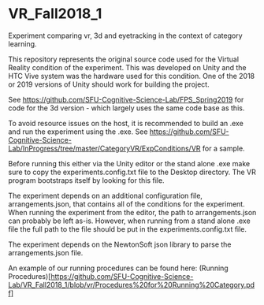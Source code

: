 # VR_Fall2018_1
Experiment comparing vr, 3d and eyetracking in the context of category learning.

This repository represents the original source code used for the Virtual Reality condition of the experiment.
This was developed on Unity and the HTC Vive system was the hardware used for this condition. One of the 2018
or 2019 versions of Unity should work for building the project.

See https://github.com/SFU-Cognitive-Science-Lab/FPS_Spring2019 for code for the 3d version - which largely uses the same code base as this.

To avoid resource issues on the host, it is recommended to build an .exe and run the experiment using the .exe.
See https://github.com/SFU-Cognitive-Science-Lab/InProgress/tree/master/CategoryVR/ExpConditions/VR for a sample.

Before running this either via the Unity editor or the stand alone .exe make sure to copy the experiments.config.txt
file to the Desktop directory. The VR program bootstraps itself by looking for this file. 

The experiment depends on an additional configuration file, arrangements.json, that contains all of the conditions for the
experiment. When running the experiment from the editor, the path to arrangements.json can probably be left as-is. 
However, when running from a stand alone .exe file the full path to the file should be put in the experiments.config.txt file.

The experiment depends on the NewtonSoft json library to parse the arrangements.json file.

An example of our running procedures can be found here: (Running Procedures)[https://github.com/SFU-Cognitive-Science-Lab/VR_Fall2018_1/blob/vr/Procedures%20for%20Running%20Category.pdf]
